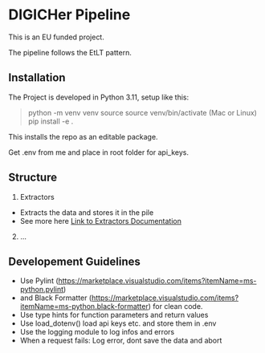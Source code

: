 # DIGICHer Pipeline

This is an EU funded project.

The pipeline follows the EtLT pattern.

## Installation

The Project is developed in Python 3.11, setup like this:

> python -m venv venv
> source source venv/bin/activate (Mac or Linux)
> pip install -e .

This installs the repo as an editable package.

Get .env from me and place in root folder for api_keys.

## Structure

1. Extractors

- Extracts the data and stores it in the pile
- See more here [Link to Extractors Documentation](src/extractors/README.md)

2. ...

## Developement Guidelines

- Use Pylint (https://marketplace.visualstudio.com/items?itemName=ms-python.pylint) 
- and Black Formatter (https://marketplace.visualstudio.com/items?itemName=ms-python.black-formatter) for clean code.
- Use type hints for function parameters and return values
- Use load_dotenv() load api keys etc. and store them in .env
- Use the logging module to log infos and errors
- When a request fails: Log error, dont save the data and abort
